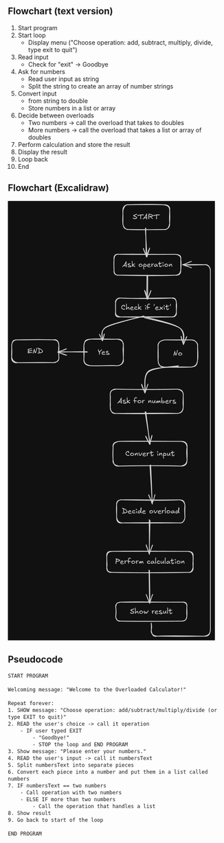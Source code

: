 ## Flowchart (text version)

1. Start program
2. Start loop
	- Display menu ("Choose operation: add, subtract, multiply, divide, type exit to quit")
3. Read input
	- Check for "exit" -> Goodbye
4. Ask for numbers
 	- Read user input as string
	- Split the string to create an array of number strings
5. Convert input
	- from string to double
	- Store numbers in a list or array
6. Decide between overloads
	- Two numbers -> call the overload that takes to doubles
	- More numbers -> call the overload that takes a list or array of doubles
7. Perform calculation and store the result
8. Display the result
9. Loop back
10. End

## Flowchart (Excalidraw)
![Flowchart](/images/flowchart.png)

## Pseudocode
```
START PROGRAM

Welcoming message: "Welcome to the Overloaded Calculator!"

Repeat forever:
1. SHOW message: "Choose operation: add/subtract/multiply/divide (or type EXIT to quit)"
2. READ the user's choice -> call it operation
	- IF user typed EXIT
		- "Goodbye!"
		- STOP the loop and END PROGRAM
3. Show message: "Please enter your numbers."
4. READ the user's input -> call it numbersText
5. Split numbersText into separate pieces
6. Convert each piece into a number and put them in a list called numbers
7. IF numbersText == two numbers
	- Call operation with two numbers
	- ELSE IF more than two numbers
		- Call the operation that handles a list
8. Show result
9. Go back to start of the loop

END PROGRAM
``` 